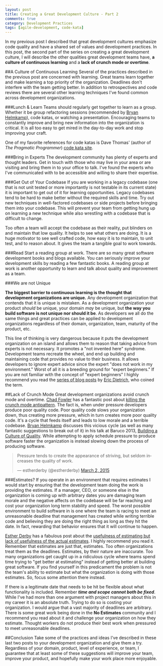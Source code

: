 ```yaml
---
layout: post
title: Creating a Great Development Culture - Part 2
comments: true
category: Development Practices
tags: [agile-development, code-kata]
---
```

In my previous post I described that great development cultures emphasize code quality and have a shared set of values and development practices. In this post, the second part of the series on creating a great development culture, I will describe the other qualities great development teams have, **a culture of continuous learning** and a **lack of crunch mode or overtime**.

<!--more-->

##A Culture of Continuous Learning
Several of the practices described in the previous post are concerned with learning. Great teams learn together and make learning a top priority of the organization. Deadlines don't interfere with the team getting better. In addition to retrospectives and code reviews there are several other learning techniques I've found common across development organizations.

###Lunch & Learn
Teams should regularly get together to learn as a group. Whether it be group refactoring sessions (recommended by [Bryan Helmkamp](https://twitter.com/brynary "Bryan Helmkamp's Twitter Account")), code katas, or watching a presentation. Encouraging teams to constantly improve and bring new information into the organization is critical. It is all too easy to get mired in the day-to-day work and stop improving your craft. 

One of my favorite references for code katas is Dave Thomas' (author of _The Pragmatic Programmer_) [code kata site](http://codekata.com/ "PragDave's Code Kata Website").

###Bring in Experts 
The development community has plenty of experts and thought leaders. Get in touch with those who may live in your area or are visiting and bring them in to your office to talk. I've found the experts who I've communicated with to be accessible and willing to share their expertise.

###Get Out of Your Codebase
If you are working in a legacy codebase (one that is not unit tested or more importantly is not testable in its current state) it is important to get out of it for learning opportunities. Legacy codebases tend to be hard to make better without the required skills and time. Try out new techniques in well-factored codebases or side projects before bringing them into your codebase. This will prevent your team from getting hung up on learning a new technique while also wrestling with a codebase that is difficult to change.

Too often a team will accept the codebase as their reality, put blinders on and maintain that low quality. It helps to see what others are doing. It is a huge motivator to see well crafted code, how easy it is to maintain, to unit test, and to reason about. It gives the team a tangible goal to work towards.

###Read
Start a reading group at work. There are so many great software development books and blogs available. You can seriously improve your development skills by reading a few fantastic books. A reading group at work is another opportunity to learn and talk about quality and improvement as a team. 

###We are not Unique

**The biggest barrier to continuous learning is the thought that development organizations are unique.** Any development organization that contends that it is unique is mistaken. As a development organization your product *should* be unique, your domain *may* be unique, but **the way you build software is not unique nor should it be**. As developers we all do the same things and great practices can be applied to development organizations regardless of their domain, organization, team, maturity of the product, etc. 

This line of thinking is very dangerous because it puts the development organization on an island and allows them to reason that taking advice from experts is not necessary. It promotes a "not invented here" syndrome. Development teams recreate the wheel, and end up building and maintaining code that provides no value to their business. It allows developers to ignore expert advice since the expert "does not work in my environment." Worst of all it is a breeding ground for "expert beginners." If you are not familiar with the concept of "expert beginners" I highly recommend you read the [series of blog posts](http://www.daedtech.com/tag/expert-beginner) by [Eric Dietrich](http://www.daedtech.com/blog "Eric Dietrich's Blog"), who coined the term.

##Lack of Crunch Mode
Great development organizations avoid crunch mode and overtime. [Chad Fowler](http://chadfowler.com/ "Chad Fowler's website") has a fantastic post about [killing the crunch mode antipattern](http://chadfowler.com/blog/2014/01/22/the-crunch-mode-antipattern/). The fact is, when under pressure developers produce poor quality code. Poor quality code slows your organization down, thus creating more pressure, which in turn creates more poor quality code. It's a cycle that feeds itself and leads to low morale and a terrible codebase. [Bryan Helmkamp](https://twitter.com/brynary "Bryan Helmkamp's Twitter Account")
discusses this vicious cycle (as well as many fantastic suggestions to break out of it) in his talk at Baruco 2013, [Building a Culture of Quality](https://www.youtube.com/watch?v=Jsi1YTkXwxA). While attempting to apply schedule pressure to produce software faster the organization is instead slowing down the process of producing software. 

<blockquote class="twitter-tweet" lang="en"><p>Pressure tends to create the appearance of striving, but seldom increases the quality of work.</p>&mdash; estherderby (@estherderby) <a href="https://twitter.com/estherderby/status/572402741282152449">March 2, 2015</a></blockquote>
<script async src="//platform.twitter.com/widgets.js" charset="utf-8"></script>

###Estimates?
If you operate in an environment that requires estimates I would start by ensuring that the development team doing the work is providing the estimates. If a manager, CEO, or someone else in the organization is coming up with arbitrary dates you are damaging team morale and the negative affects on the codebase will be far reaching and cost your organization long term stability and speed. The worst possible environment to build software in is one where the team is racing to meet an unreasonable deadline that management has created while writing terrible code and believing they are doing the right thing as long as they hit the date. In fact, rewarding that behavior ensures that it will continue to happen.

[Esther Derby](http://www.estherderby.com/ "Esther Derby's website") has a fabulous post about the [usefulness of estimating but lack of usefulness of the actual estimates](http://www.estherderby.com/2012/03/estimating-is-often-helpful-estimates-are-often-not.html). I highly recommend you read it. Remember that estimates are just that, estimates. Too often organizations treat them as the deadlines. Estimates, by their nature are inaccurate. Too many organizations get caught up in a  ridiculous cycle where teams spend time trying to "get better at estimating" instead of getting better at building great software. If you find yourself in this predicament the problem is not the team's ability to estimate but what the organization is doing with those estimates. So, focus some attention there instead.

If there is a legitimate date that needs to be hit be flexible about what functionality is included. Remember **_time and scope cannot both be fixed_**. While I've had more than one argument with project managers about this in my career it is an absolute truth. Trying to do so is costing your organization. I would argue that a vast majority of deadlines are arbitrary. There is some great work being done in the **No Estimates** community and I recommend you read about it and challenge your organization on how they estimate. Thought workers do not produce their best work when pressured to meet unreasonable deadlines. 

##Conclusion
Take some of the practices and ideas I've described in these last two posts to your development organization and give them a try. Regardless of your domain, product, level of experience, or team, I guarantee that at least some of these suggestions will improve your team, improve your product, and hopefully make your work place more enjoyable.
